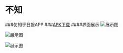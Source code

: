 # 不知
###仿知乎日报APP
###[APK下载](http://download.csdn.net/detail/yandongyi123/9746943)
####界面展示
![展示图](http://img2.ph.126.net/k557Odk6FvOzJ_JCyC4XCA==/6631927583793599348.jpg)


![展示图](http://img2.ph.126.net/k557Odk6FvOzJ_JCyC4XCA==/6631927583793599348.jpg)


![展示图](http://img0.ph.126.net/OBy4FR5XD0uV4YvyOlJreA==/6631871508700587234.jpg)


